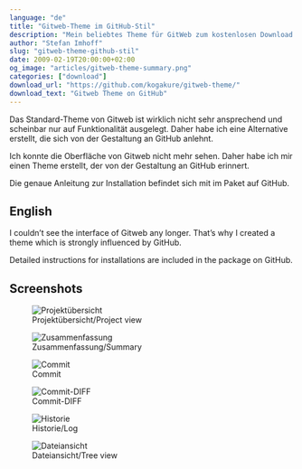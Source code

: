 ```yaml
---
language: "de"
title: "Gitweb-Theme im GitHub-Stil"
description: "Mein beliebtes Theme für GitWeb zum kostenlosen Download. So sieht GitWeb GitHub etwas ähnlicher und ist nicht mehr so hässlich."
author: "Stefan Imhoff"
slug: "gitweb-theme-github-stil"
date: 2009-02-19T20:00:00+02:00
og_image: "articles/gitweb-theme-summary.png"
categories: ["download"]
download_url: "https://github.com/kogakure/gitweb-theme/"
download_text: "Gitweb Theme on GitHub"
---
```


Das Standard-Theme von Gitweb ist wirklich nicht sehr ansprechend und scheinbar nur auf Funktionalität ausgelegt. Daher habe ich eine Alternative erstellt, die sich von der Gestaltung an GitHub anlehnt.

Ich konnte die Oberfläche von Gitweb nicht mehr sehen. Daher habe ich mir einen Theme erstellt, der von der Gestaltung an GitHub erinnert.

Die genaue Anleitung zur Installation befindet sich mit im Paket auf GitHub.

## English

I couldn’t see the interface of Gitweb any longer. That’s why I created a theme which is strongly influenced by GitHub.

Detailed instructions for installations are included in the package on GitHub.

## Screenshots

<figure class="image-figure image-figure-border">
  <img src="/assets/images/articles/gitweb-theme-projects.png" alt="Projektübersicht">
  <figcaption>
  Projektübersicht/Project view
  </figcaption>
</figure>


<figure class="image-figure image-figure-border">
  <img src="/assets/images/articles/gitweb-theme-summary.png" alt="Zusammenfassung">
  <figcaption>
  Zusammenfassung/Summary
  </figcaption>
</figure>


<figure class="image-figure image-figure-border">
  <img src="/assets/images/articles/gitweb-theme-commit.png" alt="Commit">
  <figcaption>
  Commit
  </figcaption>
</figure>


<figure class="image-figure image-figure-border">
  <img src="/assets/images/articles/gitweb-theme-commitdiff.png" alt="Commit-DIFF">
  <figcaption>
  Commit-DIFF
  </figcaption>
</figure>


<figure class="image-figure image-figure-border">
  <img src="/assets/images/articles/gitweb-theme-log.png" alt="Historie">
  <figcaption>
  Historie/Log
  </figcaption>
</figure>


<figure class="image-figure image-figure-border">
  <img src="/assets/images/articles/gitweb-theme-tree.png" alt="Dateiansicht">
  <figcaption>
  Dateiansicht/Tree view
  </figcaption>
</figure>


